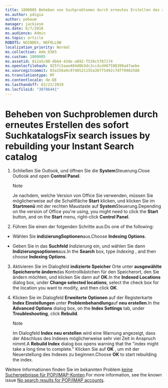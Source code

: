 ```yaml
---
title: 1800005 Beheben von Suchproblemen durch erneutes Erstellen des sofort Suchkatalogs
ms.author: pdigia
author: pebaum
manager: jackiesm
ms.date: 6/7/2018
ms.audience: Admin
ms.topic: article
ROBOTS: NOINDEX, NOFOLLOW
localization_priority: Normal
ms.collection: Adm_O365
ms.custom: 1800005
ms.assetid: 812a5c80-db64-43de-a892-f539c5f87174
ms.openlocfilehash: 925fc5aae484d0b3dc3ccdcd467598390a47aebe
ms.sourcegitcommit: 03a156a9c9740521155a30775492c7dff0982588
ms.translationtype: MT
ms.contentlocale: de-DE
ms.lasthandoff: 03/22/2019
ms.locfileid: "30786441"
---
```

# <a name="fix-search-issues-by-rebuilding-your-instant-search-catalog"></a><span data-ttu-id="9740c-102">Beheben von Suchproblemen durch erneutes Erstellen des sofort Suchkatalogs</span><span class="sxs-lookup"><span data-stu-id="9740c-102">Fix search issues by rebuilding your Instant Search catalog</span></span>

1. <span data-ttu-id="9740c-103">Schließen Sie Outlook, und öffnen Sie die **System**Steuerung.</span><span class="sxs-lookup"><span data-stu-id="9740c-103">Close Outlook and open **Control Panel**.</span></span>
    
    > [!NOTE]
    > <span data-ttu-id="9740c-104">Je nachdem, welche Version von Office Sie verwenden, müssen Sie möglicherweise auf die Schaltfläche **Start** klicken, und klicken Sie im **Startmenü** mit der rechten Maustaste auf **System**Steuerung.</span><span class="sxs-lookup"><span data-stu-id="9740c-104">Depending on the version of Office you're using, you might need to click the **Start** button, and on the **Start** menu, right-click **Control Panel**.</span></span> 
  
2. <span data-ttu-id="9740c-105">Führen Sie einen der folgenden Schritte aus:</span><span class="sxs-lookup"><span data-stu-id="9740c-105">Do one of the following:</span></span>
    
  - <span data-ttu-id="9740c-106">Wählen Sie **indizierungSoptionen**aus.</span><span class="sxs-lookup"><span data-stu-id="9740c-106">Choose **Indexing Options**.</span></span>
    
  - <span data-ttu-id="9740c-107">Geben Sie in das **Suchfeld** *Indizierung* ein, und wählen Sie dann **Indizierungsoptionen**aus.</span><span class="sxs-lookup"><span data-stu-id="9740c-107">In the **Search** box, type  *Indexing*  , and then choose **Indexing Options**.</span></span>
    
3. <span data-ttu-id="9740c-108">Aktivieren Sie im Dialogfeld **indizierte Speicher** Orte unter **ausgewählte Speicherorte ändern**das Kontrollkästchen für den Speicherort, den Sie ändern möchten, und klicken Sie dann auf **OK**.</span><span class="sxs-lookup"><span data-stu-id="9740c-108">In the **Indexed Locations** dialog box, under **Change selected locations**, select the check box for the location you want to modify, and then click **OK**.</span></span>
    
4. <span data-ttu-id="9740c-109">Klicken Sie im Dialogfeld **Erweiterte Optionen** auf der Registerkarte **Index Einstellungen** unter **Problembehandlung**auf **neu erstellen**.</span><span class="sxs-lookup"><span data-stu-id="9740c-109">In the **Advanced Options** dialog box, on the **Index Settings** tab, under **Troubleshooting**, click **Rebuild**.</span></span>
    
    > [!NOTE]
    > <span data-ttu-id="9740c-110">Im Dialogfeld **Index neu erstellen** wird eine Warnung angezeigt, dass der Abschluss des Indexes möglicherweise sehr viel Zeit in Anspruch nimmt.</span><span class="sxs-lookup"><span data-stu-id="9740c-110">A **Rebuild Index** dialog box opens warning that the "index might take a long time to complete."</span></span> <span data-ttu-id="9740c-111">Klicken Sie auf **OK** , um mit der Neuerstellung des Indexes zu beginnen.</span><span class="sxs-lookup"><span data-stu-id="9740c-111">Choose **OK** to start rebuilding the index.</span></span> 
  
<span data-ttu-id="9740c-112">Weitere Informationen finden Sie im bekannten Problem [keine Suchergebnisse für POP/IMAP-Konten](https://support.office.com/article/51c9d2c7-a3db-4358-afdf-50d3a9e57039.aspx).</span><span class="sxs-lookup"><span data-stu-id="9740c-112">For more information, see the known issue [No search results for POP/IMAP accounts](https://support.office.com/article/51c9d2c7-a3db-4358-afdf-50d3a9e57039.aspx).</span></span>
  

